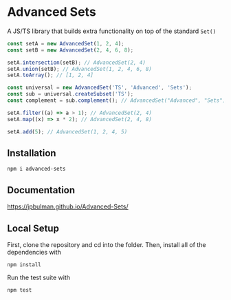 # Advanced Sets

A JS/TS library that builds extra functionality on top of the standard `Set()`

```ts
const setA = new AdvancedSet(1, 2, 4);
const setB = new AdvancedSet(2, 4, 6, 8);

setA.intersection(setB); // AdvancedSet(2, 4)
setA.union(setB); // AdvancedSet(1, 2, 4, 6, 8)
setA.toArray(); // [1, 2, 4]

const universal = new AdvancedSet('TS', 'Advanced', 'Sets');
const sub = universal.createSubset('TS');
const complement = sub.complement(); // AdvancedSet("Advanced", "Sets")

setA.filter((a) => a > 1); // AdvancedSet(2, 4)
setA.map((x) => x * 2); // AdvancedSet(2, 4, 8)

setA.add(5); // AdvancedSet(1, 2, 4, 5)
```

## Installation

```
npm i advanced-sets
```

## Documentation

https://jpbulman.github.io/Advanced-Sets/

## Local Setup

First, clone the repository and cd into the folder. Then, install all of the dependencies with

```
npm install
```

Run the test suite with

```
npm test
```
